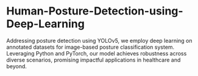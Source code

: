 # Human-Posture-Detection-using-Deep-Learning
Addressing posture detection using YOLOv5, we employ deep learning on annotated datasets for image-based posture classification system. Leveraging Python and PyTorch, our model achieves robustness across diverse scenarios, promising impactful applications in healthcare and beyond.
